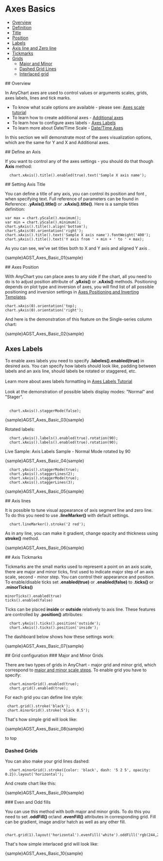 # Axes Basics

              
* [Overview](#overview)
* [Definition](#definition)
* [Title](#title)
* [Position](#position)
* [Labels](#labels)
* [Axis line and Zero line](#axis-lines)
* [Tickmarks](#tickmarks)
* [Grids](#grids)
  * [Major and Minor](#grids)
  * [Dashed Grid Lines](#dashed)
  * [Interlaced grid](#interlace)
<!--* [Keywords Reference](#keywords)-->

<a name="overview"/>
## Overview
   
In AnyChart axes are used to control values or arguments scales, grids, axes labels, lines and tick marks.
   
* To know what scale options are available - please see: [Axes scale tutorial](Axes-Scales)
* To learn how to create additional axes - [Additional axes](Additional-Axes)
* To learn how to configure axes labels - [Axes Labels](axes-labels-text-formatting)
* To learn more about Date/Time Scale - [Date/Time Axes](DateTime-Axes)

In this section we will demonstrate most of the axes visualization options, which are the same for Y and X and Additional axes.

<a name="definition"/>
## Define an Axis

If you want to control any of the axes settings - you should do that though **Axis** method:

```
  chart.xAxis().title().enabled(true).text('Sample X axis name');
```
<a name="title"/>
## Setting Axis Title

You can define a title of any axis, you can control its position and font <!--and use keywords-->, when specifying text. Full reference of parameters can be found in Reference: **.yAxis().title()** or **.xAxis().title()**. Here is a sample titles definition:

```
var max = chart.yScale().maximum();
var min = chart.yScale().minimum();
chart.yAxis().title().align('bottom');
chart.yAxis(0).orientation('right');
chart.xAxis().title().text('Sample X axis name').fontWeight('400');
chart.yAxis().title().text('Y axis from ' + min + ' to ' + max);
```

As you can see, we've set titles both to X and Y axis <!--made X axis title bold-->and aligned Y axis <!--and used {%DataPlotYMax} and %DataPlotYMin keywords-->.

<!--Full reference of available keywords is available in the end of this article: Keywords reference.

General formatting questions are answered in Text Formatting and Keywords section.

Learn how to format keywords in Number Formatting section.-->

{sample}AGST\_Axes\_Basic\_01{sample}

<a name="position"/>
## Axes Position

With AnyChart you can place axes to any side if the chart, all you need to do is to adjust position attribute of **.yAxis()** or **.xAxis()** methods. Positioning depends on plot type and inversion of axes, you will find list of all possible positioning and inversion settings in [Axes Positioning and Inverting Templates](Axes-Positioning).
```
chart.xAxis(0).orientation('top);
chart.yAxis(0).orientation('right');
```
And here is the demonstration of this feature on the Single-series column chart:

{sample}AGST\_Axes\_Basic\_02{sample}
<a name="labels"/>
## Axes Labels

To enable axes labels you need to specify **.labeles().enabled(true)** in desired axis. You can specify how labels should look like, padding between labels and an axis line, should labels be rotated or staggered, etc.
<br/><br/>
Learn more about axes labels formatting in [Axes Labels Tutorial](Axes_Labels_Tutorial)
<br/><br/>
Look at the demonstration of possible labels display modes: "Normal" and "Stager".
<br/><br/>
```
  chart.xAxis().staggerMode(false);
```
{sample}AGST\_Axes\_Basic\_03{sample}

Rotated labels:
```
  chart.yAxis().labels().enabled(true).rotation(90);
  chart.xAxis().labels().enabled(true).rotation(90);
```

Live Sample:  Axis Labels Sample - Normal Mode rotated by 90

{sample}AGST\_Axes\_Basic\_04{sample}

```  
  chart.yAxis().staggerMode(true);
  chart.yAxis().staggerLines(2);
  chart.xAxis().staggerMode(true);
  chart.xAxis().staggerLines(3);
```
 

{sample}AGST\_Axes\_Basic\_05{sample}


<a name="axis-lines"/>
## Axis lines

It is possible to tune visual appearance of axis segment line and zero line. To do this you need to use **.lineMarker()** with default settings.

```
  chart.lineMarker().stroke('2 red');    
```
As in any line, you can make it gradient, change opacity and thickness using **stroke()** method. <!--[Link in need]Read more about lines in [Borders and Lines](Lines-Border-Settings):[/link]-->

{sample}AGST\_Axes\_Basic\_06{sample}

<a name="tickmarks"/>
## Axis Tickmarks

Tickmarks are the small marks used to represent a point on an axis scale, there are major and minor ticks, first used to indicate major step of an axis scale, second - minor step. You can control their appearance and position. To enable/disable ticks set **.enabled(true)** or **.enabled(false)** to **.ticks()** or **.minorTicks()**

```
minorTicks().enabled(true)
ticks().enabled(false)
```
Ticks can be placed **inside** or **outside** relatively to axis line. These features are controlled by **.position()** attributes:

```
  chart.yAxis().ticks().position('outside');
  chart.xAxis().ticks().position('inside');
```
The dashboard below shows how these settings work:

{sample}AGST\_Axes\_Basic\_07{sample}


<a name="grids"/>
## Grid configuration
<a name="grids"/>
### Major and Minor Grids

There are two types of grids in AnyChart - major grid and minor grid, which correspond to [major and minor scale steps](Axes-Scales). To enable grid you have to specify:

```
  chart.minorGrid().enabled(true);
  chart.grid().enabled(true);
```
For each grid you can define line style:

```
 chart.grid().stroke('black');
 chart.minorGrid().stroke('black 0.5');
```
That's how simple grid will look like:

{sample}AGST\_Axes\_Basic\_08{sample}

to top
<a name="dashed"/>
### Dashed Grids

You can also make your grid lines dashed:

```
  chart.minorGrid().stroke({color: 'black', dash: '5 2 5', opacity: 0.2}).layout('horizontal');
```
And create chart like this:

{sample}AGST\_Axes\_Basic\_09{sample}

<a name="interlace"/>
### Even and Odd fills

You can use this method with both major and minor grids. To do this you need to set **.oddFill()** or/and **.evenFill()** attributes in corresponding grid. Fill can be gradient, image and/or hatch as well as any other fill.

```
    chart.grid(1).layout('horizontal').evenFill('white').oddFill('rgb(244,245,255');
```

That's how simple interlaced grid will look like:

{sample}AGST\_Axes\_Basic\_10{sample}
<!--
<a name="keywords"/>
### Keywords Reference

This table list all built-in keywords that can be used in axes titles formatting.

Keyword	Description
{%DataPlotYSum}	The sum of all the points y values.
{%DataPlotXSum}	The sum of all the points x values (Scatter plot charts).
{%DataPlotBubbleSizeSum}	The sum of all the points bubble sizes (Bubble chart).
{%DataPlotYMax}	The maximal of all the points y values.
{%DataPlotYMin}	The minimal of all the points y values.
{%DataPlotXMax}	The maximal of all the points x values (Scatter plot chart).
{%DataPlotXMin}	The minimal of all the points x values (Scatter plot chart).
{%DataPlotBubbleMaxSize}	The maximal of all the points bubble sizes (Bubble chart).
{%DataPlotBubbleMinSize}	The minimal of all the points bubble sizes (Bubble chart).
{%DataPlotXAverage}	The average x value of all the points (Scatter plot charts).
{%DataPlotYAverage}	The average y value of all the points.
{%DataPlotBubbleSizeAverage}	The average bubble size of all the points (Scatter plot charts).
{%DataPlotMaxYValuePointName}	The name of the point with a maximal of all the points y values.
{%DataPlotMinYValuePointName}	The name of the point with a minimal of all the points y values.
{%DataPlotMaxYValuePointSeriesName}	The name of the series with a maximal of all the points y values.
{%DataPlotMinYValuePointSeriesName}	The name of the series with a minimal of all the points y values.
{%DataPlotMaxYSumSeriesName}	The name of the series with a maximal sum of the points y values.
{%DataPlotMinYSumSeriesName}	The name of the series with a minimal sum of the points y values.
{%DataPlotYRangeMax}	The maximal of the ranges of the points within the chart.
{%DataPlotYRangeMin}	The minimal of the ranges of the points within the chart.
{%DataPlotYRangeSum}	The sum of the ranges of the points within the chart.
{%DataPlotPointCount}	The number of the points within the chart.
{%DataPlotSeriesCount}	The number of the series within the chart.
Axis
This table list all built-in keywords that provide axis data and axis-related precalculated values.

Keyword	Description
{%AxisSum}	The sum of all values of all points in series that are bound to this axis.
{%AxisBubbleSizeSum}	The sum of all bubble sizes of all points in series that are bound to this axis.
{%AxisMax}	The maximal value of all points in series that are bound to this axis.
{%AxisMin}	The minimal value of all points in series that are bound to this axis.
{%AxisScaleMax}	The maximal scale value.
{%AxisScaleMin}	The minimal scale value.
{%AxisBubbleSizeMax}	The maximal bubble size of all points in series that are bound to this axis.
{%AxisBubbleSizeMin}	The minimal bubble size of all points in series that are bound to this axis.
{%AxisAverage}	The average value of all points in series that are bound to this axis.
{%AxisMedian}	The median value of all points in series that are bound to this axis.
{%AxisMode}	The mode value of all points in series that are bound to this axis.
{%AxisName}	The name of the axis.
 -->